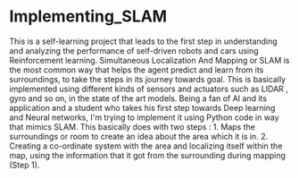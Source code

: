# Implementing_SLAM
This is a self-learning project that leads to the first step in understanding and analyzing the performance of self-driven robots and cars using Reinforcement learning. Simultaneous Localization And Mapping or SLAM is the most common way that helps the agent predict and learn from its surroundings, to take the steps in its journey towards goal. This is basically implemented using different kinds of sensors and actuators such as LIDAR , gyro and so on, in the state of the art models. Being a fan of AI and its application and a student who takes his first step towards Deep learning and Neural networks, I'm trying to implement it using Python code in way that mimics SLAM. This basically does with two steps : 1. Maps the surroundings or room to create an idea about the area which it is in.   2.  Creating a co-ordinate system with the area and localizing itself within the map, using the information that it got from the surrounding during mapping (Step 1).
